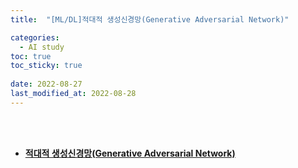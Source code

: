 ```yaml
---
title:  "[ML/DL]적대적 생성신경망(Generative Adversarial Network)"

categories:
  - AI study
toc: true
toc_sticky: true
 
date: 2022-08-27
last_modified_at: 2022-08-28
---
```


<br/><br/>


- [**적대적 생성신경망(Generative Adversarial Network)**](https://scratched-rayon-d71.notion.site/All-About-GAN-Generative-Adversarial-Nets-904afc15288447feadb8eac014587696)

